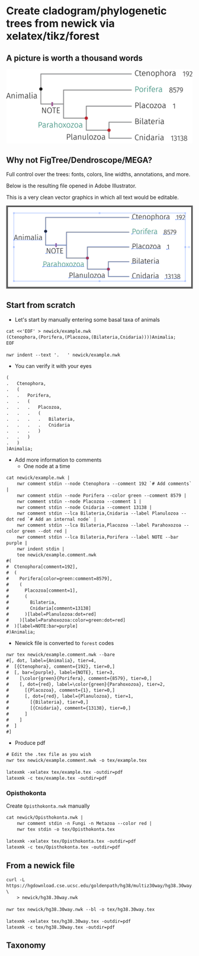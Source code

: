 # Create cladogram/phylogenetic trees from newick via xelatex/tikz/forest

## A picture is worth a thousand words

![template.png](images/template.png)

## Why not FigTree/Dendroscope/MEGA?

Full control over the trees: fonts, colors, line widths, annotations, and more.

Below is the resulting file opened in Adobe Illustrator.

This is a very clean vector graphics in which all text would be editable.

![clean graphics](images/clean-graphics.png)

## Start from scratch

* Let's start by manually entering some basal taxa of animals

```shell
cat <<'EOF' > newick/example.nwk
(Ctenophora,(Porifera,(Placozoa,(Bilateria,Cnidaria))))Animalia;
EOF

nwr indent --text '.   ' newick/example.nwk

```

* You can verify it with your eyes

```text
(
.   Ctenophora,
.   (
.   .   Porifera,
.   .   (
.   .   .   Placozoa,
.   .   .   (
.   .   .   .   Bilateria,
.   .   .   .   Cnidaria
.   .   .   )
.   .   )
.   )
)Animalia;
```

* Add more information to comments
    * One node at a time

```shell
cat newick/example.nwk |
    nwr comment stdin --node Ctenophora --comment 192 `# Add comments` |
    nwr comment stdin --node Porifera --color green --comment 8579 |
    nwr comment stdin --node Placozoa --comment 1 |
    nwr comment stdin --node Cnidaria --comment 13138 |
    nwr comment stdin --lca Bilateria,Cnidaria --label Planulozoa --dot red `# Add an internal node` |
    nwr comment stdin --lca Bilateria,Placozoa --label Parahoxozoa --color green --dot red |
    nwr comment stdin --lca Bilateria,Porifera --label NOTE --bar purple |
    nwr indent stdin |
    tee newick/example.comment.nwk
#(
#  Ctenophora[comment=192],
#  (
#    Porifera[color=green:comment=8579],
#    (
#      Placozoa[comment=1],
#      (
#        Bilateria,
#        Cnidaria[comment=13138]
#      )[label=Planulozoa:dot=red]
#    )[label=Parahoxozoa:color=green:dot=red]
#  )[label=NOTE:bar=purple]
#)Animalia;

```

* Newick file is converted to `forest` codes

```shell
nwr tex newick/example.comment.nwk --bare
#[, dot, label={Animalia}, tier=4,
#  [{Ctenophora}, comment={192}, tier=0,]
#  [, bar={purple}, label={NOTE}, tier=3,
#    [\color{green}{Porifera}, comment={8579}, tier=0,]
#    [, dot={red}, label=\color{green}{Parahoxozoa}, tier=2,
#      [{Placozoa}, comment={1}, tier=0,]
#      [, dot={red}, label={Planulozoa}, tier=1,
#        [{Bilateria}, tier=0,]
#        [{Cnidaria}, comment={13138}, tier=0,]
#      ]
#    ]
#  ]
#]

```

* Produce pdf

```shell
# Edit the .tex file as you wish
nwr tex newick/example.comment.nwk -o tex/example.tex

latexmk -xelatex tex/example.tex -outdir=pdf
latexmk -c tex/example.tex -outdir=pdf

```

### Opisthokonta

Create `Opisthokonta.nwk` manually

```shell
cat newick/Opisthokonta.nwk |
    nwr comment stdin -n Fungi -n Metazoa --color red |
    nwr tex stdin -o tex/Opisthokonta.tex

latexmk -xelatex tex/Opisthokonta.tex -outdir=pdf
latexmk -c tex/Opisthokonta.tex -outdir=pdf

```

## From a newick file

```shell
curl -L https://hgdownload.cse.ucsc.edu/goldenpath/hg38/multiz30way/hg38.30way.scientificNames.nh \
    > newick/hg38.30way.nwk

nwr tex newick/hg38.30way.nwk --bl -o tex/hg38.30way.tex

latexmk -xelatex tex/hg38.30way.tex -outdir=pdf
latexmk -c tex/hg38.30way.tex -outdir=pdf

```

## Taxonomy
